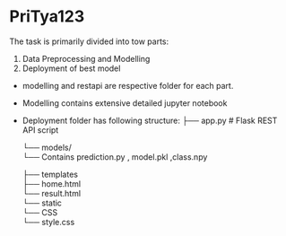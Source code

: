 # PriTya123

The task is primarily divided into tow parts:
1. Data Preprocessing and Modelling
2. Deployment of best model

- modelling and restapi are respective folder for each part.

- Modelling contains extensive detailed jupyter notebook 

- Deployment folder has following structure:
  ├── app.py  # Flask REST API script  <br />
  
  └── models/  <br />
      └── Contains prediction.py , model.pkl ,class.npy <br />
      
  ├── templates  <br />
        ├── home.html  <br />
        └── result.html  <br />
  └── static  <br />
      └── CSS  <br />
           └── style.css
